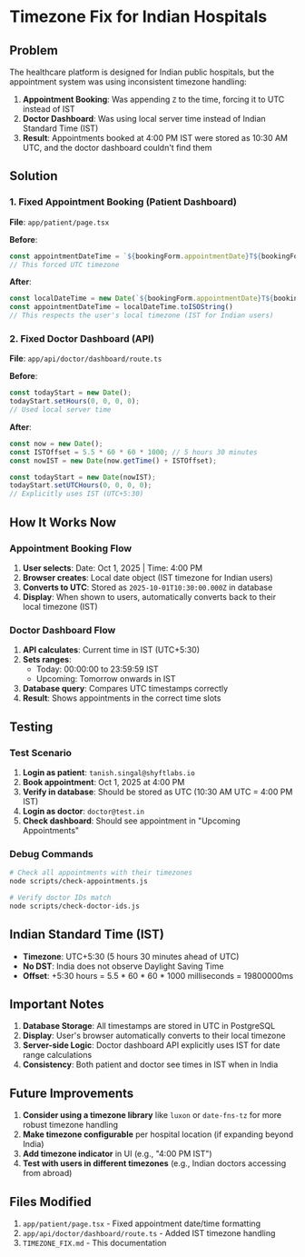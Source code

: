 # Timezone Fix for Indian Hospitals

## Problem

The healthcare platform is designed for Indian public hospitals, but the appointment system was using inconsistent timezone handling:

1. **Appointment Booking**: Was appending `Z` to the time, forcing it to UTC instead of IST
2. **Doctor Dashboard**: Was using local server time instead of Indian Standard Time (IST)
3. **Result**: Appointments booked at 4:00 PM IST were stored as 10:30 AM UTC, and the doctor dashboard couldn't find them

## Solution

### 1. Fixed Appointment Booking (Patient Dashboard)

**File**: `app/patient/page.tsx`

**Before**:
```typescript
const appointmentDateTime = `${bookingForm.appointmentDate}T${bookingForm.appointmentTime}:00.000Z`
// This forced UTC timezone
```

**After**:
```typescript
const localDateTime = new Date(`${bookingForm.appointmentDate}T${bookingForm.appointmentTime}:00`)
const appointmentDateTime = localDateTime.toISOString()
// This respects the user's local timezone (IST for Indian users)
```

### 2. Fixed Doctor Dashboard (API)

**File**: `app/api/doctor/dashboard/route.ts`

**Before**:
```typescript
const todayStart = new Date();
todayStart.setHours(0, 0, 0, 0);
// Used local server time
```

**After**:
```typescript
const now = new Date();
const ISTOffset = 5.5 * 60 * 60 * 1000; // 5 hours 30 minutes
const nowIST = new Date(now.getTime() + ISTOffset);

const todayStart = new Date(nowIST);
todayStart.setUTCHours(0, 0, 0, 0);
// Explicitly uses IST (UTC+5:30)
```

## How It Works Now

### Appointment Booking Flow

1. **User selects**: Date: Oct 1, 2025 | Time: 4:00 PM
2. **Browser creates**: Local date object (IST timezone for Indian users)
3. **Converts to UTC**: Stored as `2025-10-01T10:30:00.000Z` in database
4. **Display**: When shown to users, automatically converts back to their local timezone (IST)

### Doctor Dashboard Flow

1. **API calculates**: Current time in IST (UTC+5:30)
2. **Sets ranges**:
   - Today: 00:00:00 to 23:59:59 IST
   - Upcoming: Tomorrow onwards in IST
3. **Database query**: Compares UTC timestamps correctly
4. **Result**: Shows appointments in the correct time slots

## Testing

### Test Scenario
1. **Login as patient**: `tanish.singal@shyftlabs.io`
2. **Book appointment**: Oct 1, 2025 at 4:00 PM
3. **Verify in database**: Should be stored as UTC (10:30 AM UTC = 4:00 PM IST)
4. **Login as doctor**: `doctor@test.in`
5. **Check dashboard**: Should see appointment in "Upcoming Appointments"

### Debug Commands

```bash
# Check all appointments with their timezones
node scripts/check-appointments.js

# Verify doctor IDs match
node scripts/check-doctor-ids.js
```

## Indian Standard Time (IST)

- **Timezone**: UTC+5:30 (5 hours 30 minutes ahead of UTC)
- **No DST**: India does not observe Daylight Saving Time
- **Offset**: +5:30 hours = 5.5 * 60 * 60 * 1000 milliseconds = 19800000ms

## Important Notes

1. **Database Storage**: All timestamps are stored in UTC in PostgreSQL
2. **Display**: User's browser automatically converts to their local timezone
3. **Server-side Logic**: Doctor dashboard API explicitly uses IST for date range calculations
4. **Consistency**: Both patient and doctor see times in IST when in India

## Future Improvements

1. **Consider using a timezone library** like `luxon` or `date-fns-tz` for more robust timezone handling
2. **Make timezone configurable** per hospital location (if expanding beyond India)
3. **Add timezone indicator** in UI (e.g., "4:00 PM IST")
4. **Test with users in different timezones** (e.g., Indian doctors accessing from abroad)

## Files Modified

1. `app/patient/page.tsx` - Fixed appointment date/time formatting
2. `app/api/doctor/dashboard/route.ts` - Added IST timezone handling
3. `TIMEZONE_FIX.md` - This documentation 
